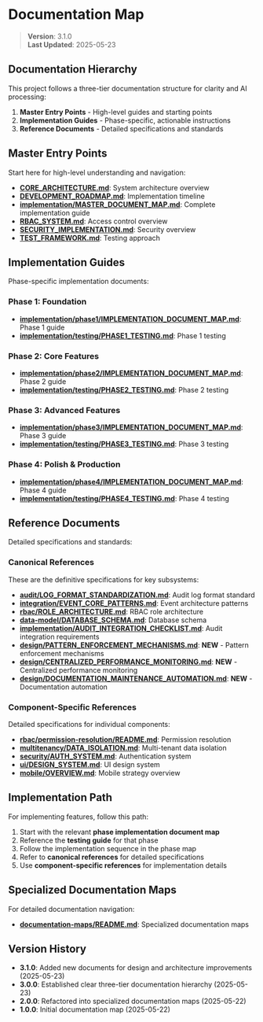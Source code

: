 
# Documentation Map

> **Version**: 3.1.0  
> **Last Updated**: 2025-05-23

## Documentation Hierarchy

This project follows a three-tier documentation structure for clarity and AI processing:

1. **Master Entry Points** - High-level guides and starting points
2. **Implementation Guides** - Phase-specific, actionable instructions
3. **Reference Documents** - Detailed specifications and standards

## Master Entry Points

Start here for high-level understanding and navigation:

- **[CORE_ARCHITECTURE.md](CORE_ARCHITECTURE.md)**: System architecture overview
- **[DEVELOPMENT_ROADMAP.md](DEVELOPMENT_ROADMAP.md)**: Implementation timeline
- **[implementation/MASTER_DOCUMENT_MAP.md](implementation/MASTER_DOCUMENT_MAP.md)**: Complete implementation guide
- **[RBAC_SYSTEM.md](RBAC_SYSTEM.md)**: Access control overview
- **[SECURITY_IMPLEMENTATION.md](SECURITY_IMPLEMENTATION.md)**: Security overview
- **[TEST_FRAMEWORK.md](TEST_FRAMEWORK.md)**: Testing approach

## Implementation Guides

Phase-specific implementation documents:

### Phase 1: Foundation
- **[implementation/phase1/IMPLEMENTATION_DOCUMENT_MAP.md](implementation/phase1/IMPLEMENTATION_DOCUMENT_MAP.md)**: Phase 1 guide
- **[implementation/testing/PHASE1_TESTING.md](implementation/testing/PHASE1_TESTING.md)**: Phase 1 testing

### Phase 2: Core Features
- **[implementation/phase2/IMPLEMENTATION_DOCUMENT_MAP.md](implementation/phase2/IMPLEMENTATION_DOCUMENT_MAP.md)**: Phase 2 guide
- **[implementation/testing/PHASE2_TESTING.md](implementation/testing/PHASE2_TESTING.md)**: Phase 2 testing

### Phase 3: Advanced Features
- **[implementation/phase3/IMPLEMENTATION_DOCUMENT_MAP.md](implementation/phase3/IMPLEMENTATION_DOCUMENT_MAP.md)**: Phase 3 guide
- **[implementation/testing/PHASE3_TESTING.md](implementation/testing/PHASE3_TESTING.md)**: Phase 3 testing

### Phase 4: Polish & Production
- **[implementation/phase4/IMPLEMENTATION_DOCUMENT_MAP.md](implementation/phase4/IMPLEMENTATION_DOCUMENT_MAP.md)**: Phase 4 guide
- **[implementation/testing/PHASE4_TESTING.md](implementation/testing/PHASE4_TESTING.md)**: Phase 4 testing

## Reference Documents

Detailed specifications and standards:

### Canonical References
These are the definitive specifications for key subsystems:

- **[audit/LOG_FORMAT_STANDARDIZATION.md](audit/LOG_FORMAT_STANDARDIZATION.md)**: Audit log format standard
- **[integration/EVENT_CORE_PATTERNS.md](integration/EVENT_CORE_PATTERNS.md)**: Event architecture patterns
- **[rbac/ROLE_ARCHITECTURE.md](rbac/ROLE_ARCHITECTURE.md)**: RBAC role architecture
- **[data-model/DATABASE_SCHEMA.md](data-model/DATABASE_SCHEMA.md)**: Database schema
- **[implementation/AUDIT_INTEGRATION_CHECKLIST.md](implementation/AUDIT_INTEGRATION_CHECKLIST.md)**: Audit integration requirements
- **[design/PATTERN_ENFORCEMENT_MECHANISMS.md](design/PATTERN_ENFORCEMENT_MECHANISMS.md)**: **NEW** - Pattern enforcement mechanisms
- **[design/CENTRALIZED_PERFORMANCE_MONITORING.md](design/CENTRALIZED_PERFORMANCE_MONITORING.md)**: **NEW** - Centralized performance monitoring
- **[design/DOCUMENTATION_MAINTENANCE_AUTOMATION.md](design/DOCUMENTATION_MAINTENANCE_AUTOMATION.md)**: **NEW** - Documentation automation

### Component-Specific References
Detailed specifications for individual components:

- **[rbac/permission-resolution/README.md](rbac/permission-resolution/README.md)**: Permission resolution
- **[multitenancy/DATA_ISOLATION.md](multitenancy/DATA_ISOLATION.md)**: Multi-tenant data isolation
- **[security/AUTH_SYSTEM.md](security/AUTH_SYSTEM.md)**: Authentication system
- **[ui/DESIGN_SYSTEM.md](ui/DESIGN_SYSTEM.md)**: UI design system
- **[mobile/OVERVIEW.md](mobile/OVERVIEW.md)**: Mobile strategy overview

## Implementation Path

For implementing features, follow this path:

1. Start with the relevant **phase implementation document map**
2. Reference the **testing guide** for that phase
3. Follow the implementation sequence in the phase map
4. Refer to **canonical references** for detailed specifications
5. Use **component-specific references** for implementation details

## Specialized Documentation Maps

For detailed documentation navigation:

- **[documentation-maps/README.md](documentation-maps/README.md)**: Specialized documentation maps

## Version History

- **3.1.0**: Added new documents for design and architecture improvements (2025-05-23)
- **3.0.0**: Established clear three-tier documentation hierarchy (2025-05-23)
- **2.0.0**: Refactored into specialized documentation maps (2025-05-22)
- **1.0.0**: Initial documentation map (2025-05-22)
